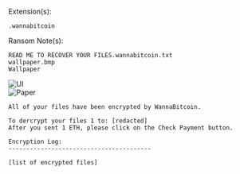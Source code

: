Extension(s): 
```
.wannabitcoin
```
Ransom Note(s): 
```
READ ME TO RECOVER YOUR FILES.wannabitcoin.txt
wallpaper.bmp
Wallpaper
```
![UI](https://github.com/user-attachments/assets/19ed50f2-89fe-464f-b276-264e8913b5cb)  
![Paper](https://github.com/user-attachments/assets/c2fc93cc-7719-43c6-a160-6864ce65fa44)  
```
All of your files have been encrypted by WannaBitcoin.

To dercrypt your files 1 to: [redacted]
After you sent 1 ETH, please click on the Check Payment button.

Encryption Log:
----------------------------------------

[list of encrypted files]

```
